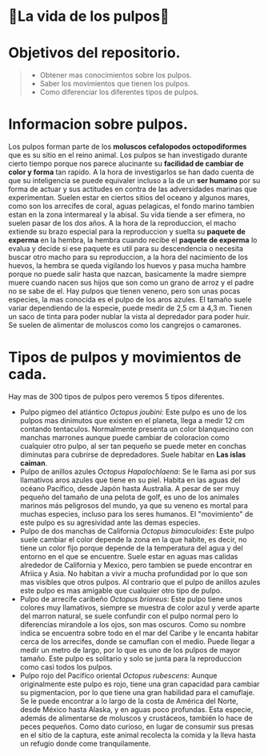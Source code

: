 # **🐙La vida de los pulpos🐙**
# Objetivos del repositorio.
> - Obtener mas conocimientos sobre los pulpos.
> - Saber los movimientos que tienen los pulpos.
> - Como diferenciar los diferentes tipos de pulpos.
# Informacion sobre pulpos.
Los pulpos forman parte de los **moluscos cefalopodos octopodiformes** que es su sitio en el reino animal. Los pulpos se han investigado durante cierto tiempo porque nos parece alucinante su **facilidad de cambiar de color y forma** tan rapido. A la hora de investigarlos se han dado cuenta de que su inteligencia se puede equivaler incluso a la de un **ser humano** por su forma de actuar y sus actitudes en contra de las adversidades marinas que experimentan. Suelen estar en ciertos sitios del oceano y algunos mares, como son los arrecifes de coral, aguas pelagicas, el fondo marino tambien estan en la zona intermareal y la abisal. Su vida tiende a ser efimera, no suelen pasar de los dos años. A la hora de la reproduccion, el macho extiende su brazo especial para la reproduccion y suelta su **paquete de experma** en la hembra, la hembra cuando recibe el **paquete de experma** lo evalua y decide si ese paquete es util para su descendencia o necesita buscar otro macho para su reproduccion, a la hora del nacimiento de los huevos, la hembra se queda vigilando los huevos y pasa mucha hambre porque no puede salir hasta que nazcan, basicamente la madre siempre muere cuando nacen sus hijos que son como un grano de arroz y el padre no se sabe de el. Hay pulpos que tienen veneno, pero son unas pocas especies, la mas conocida es el pulpo de los aros azules. El tamaño suele variar dependiendo de la especie, puede medir de 2,5 cm a 4,3 m. Tienen un saco de tinta para poder nublar la vista al depredador para poder huir. Se suelen de alimentar de moluscos como los cangrejos o camarones.
# Tipos de pulpos y movimientos de cada.
Hay mas de 300 tipos de pulpos pero veremos 5 tipos diferentes.
- Pulpo pigmeo del atlántico *Octopus joubini*: Este pulpo es uno de los pulpos mas dinimutos que existen en el planeta, llega a medir 12 cm contando tentaculos. Normalmente presenta un color blanquecino con manchas marrones aunque puede cambiar de coloracion como cualquier otro pulpo, al ser tan pequeño se puede meter en conchas diminutas para cubrirse de depredadores. Suele habitar en **Las islas caiman**.
- Pulpo de anillos azules *Octopus Hapalochlaena*: Se le llama asi por sus llamativos aros azules que tiene en su piel. Habita en las aguas del océano Pacífico, desde Japón hasta Australia. A pesar de ser muy pequeño del tamaño de una pelota de golf, es uno de los animales marinos más peligrosos del mundo, ya que su veneno es mortal para muchas especies, incluso para los seres humanos. El "movimiento" de este pulpo es su agresividad ante las demas especies.
- Pulpo de dos manchas de California *Octopus bimaculoides*: Este pulpo suele cambiar el color depende la zona en la que habite, es decir, no tiene un color fijo porque depende de la temperatura del agua y del entorno en el que se encuentre. Suele estar en aguas mas calidas alrededor de California y Mexico, pero tambien se puede encontrar en Afriica y Asia. No habitan a vivir a mucha profundidad por lo que son mas visibles que otros pulpos. Al contrario que el pulpo de anillos azules este pulpo es mas amigable que cualquier otro tipo de pulpo.
- Pulpo de arrecife caribeño *Octopus briareus*: Este pulpo tiene unos colores muy llamativos, siempre se muestra de color azul y verde aparte del marron natural, se suele confundir con el pulpo normal pero lo diferencias mirandole a los ojos, son mas oscuros. Como su nombre indica se encuentra sobre todo en el mar del Caribe y le encanta habitar cerca de los arrecifes, donde se camuflan con el medio. Puede llegar a medir un metro de largo, por lo que es uno de los pulpos de mayor tamaño. Este pulpo es solitario y solo se junta para la reproduccion como casi todos los pulpos.
- Pulpo rojo del Pacifíco oriental *Octopus rubescens*: Aunque originalmente este pulpo es rojo, tiene una gran capacidad para cambiar su pigmentacion, por lo que tiene una gran habilidad para el camuflaje. Se le puede encontrar a lo largo de la costa de América del Norte, desde México hasta Alaska, y en aguas poco profundas. Esta especie, además de alimentarse de moluscos y crustáceos, también lo hace de peces pequeños. Como dato curioso, en lugar de consumir sus presas en el sitio de la captura, este animal recolecta la comida y la lleva hasta un refugio donde come tranquilamente.
